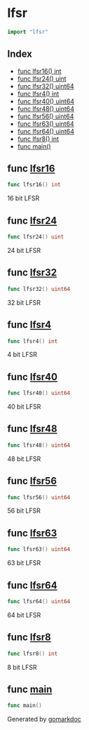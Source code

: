 <!-- Code generated by gomarkdoc. DO NOT EDIT -->

# lfsr

```go
import "lfsr"
```

## Index

- [func lfsr16\(\) int](<#lfsr16>)
- [func lfsr24\(\) uint](<#lfsr24>)
- [func lfsr32\(\) uint64](<#lfsr32>)
- [func lfsr4\(\) int](<#lfsr4>)
- [func lfsr40\(\) uint64](<#lfsr40>)
- [func lfsr48\(\) uint64](<#lfsr48>)
- [func lfsr56\(\) uint64](<#lfsr56>)
- [func lfsr63\(\) uint64](<#lfsr63>)
- [func lfsr64\(\) uint64](<#lfsr64>)
- [func lfsr8\(\) int](<#lfsr8>)
- [func main\(\)](<#main>)


<a name="lfsr16"></a>
## func [lfsr16](<https://github.com/misterunix/lfsr/blob/main/main.go#L264>)

```go
func lfsr16() int
```

16 bit LFSR

<a name="lfsr24"></a>
## func [lfsr24](<https://github.com/misterunix/lfsr/blob/main/main.go#L235>)

```go
func lfsr24() uint
```

24 bit LFSR

<a name="lfsr32"></a>
## func [lfsr32](<https://github.com/misterunix/lfsr/blob/main/main.go#L205>)

```go
func lfsr32() uint64
```

32 bit LFSR

<a name="lfsr4"></a>
## func [lfsr4](<https://github.com/misterunix/lfsr/blob/main/main.go#L322>)

```go
func lfsr4() int
```

4 bit LFSR

<a name="lfsr40"></a>
## func [lfsr40](<https://github.com/misterunix/lfsr/blob/main/main.go#L175>)

```go
func lfsr40() uint64
```

40 bit LFSR

<a name="lfsr48"></a>
## func [lfsr48](<https://github.com/misterunix/lfsr/blob/main/main.go#L145>)

```go
func lfsr48() uint64
```

48 bit LFSR

<a name="lfsr56"></a>
## func [lfsr56](<https://github.com/misterunix/lfsr/blob/main/main.go#L115>)

```go
func lfsr56() uint64
```

56 bit LFSR

<a name="lfsr63"></a>
## func [lfsr63](<https://github.com/misterunix/lfsr/blob/main/main.go#L84>)

```go
func lfsr63() uint64
```

63 bit LFSR

<a name="lfsr64"></a>
## func [lfsr64](<https://github.com/misterunix/lfsr/blob/main/main.go#L53>)

```go
func lfsr64() uint64
```

64 bit LFSR

<a name="lfsr8"></a>
## func [lfsr8](<https://github.com/misterunix/lfsr/blob/main/main.go#L293>)

```go
func lfsr8() int
```

8 bit LFSR

<a name="main"></a>
## func [main](<https://github.com/misterunix/lfsr/blob/main/main.go#L8>)

```go
func main()
```



Generated by [gomarkdoc](<https://github.com/princjef/gomarkdoc>)
